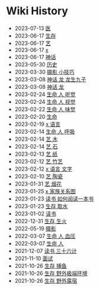 # Wiki History

- 2023-07-13        [医](/0167_医)
- 2023-06-17        [生存](/0164_生存)
- 2023-06-17        [艺](/0165_艺)
- 2023-06-17        [x](/0163_x)
- 2023-06-17        [神话](/0166_神话)
- 2023-05-30        [历史](/0162_历史)
- 2023-03-30        [摄影 小技巧](/0150_摄影_小技巧)
- 2023-03-08        [神话 龙 龙生九子](/0141_神话_龙_龙生九子)
- 2023-03-08        [神话 龙](/0140_神话_龙)
- 2023-02-24        [生命 人 听觉](/0136_生命_人_听觉)
- 2023-02-24        [生命 人 视觉](/0135_生命_人_视觉)
- 2023-02-22        [生命 人 味觉](/0133_生命_人_味觉)
- 2023-02-20        [生命](/0130_生命)
- 2023-02-19        [x 语言](/0129_x_语言)
- 2023-02-14        [生命 人 呼吸](/0119_生命_人_呼吸)
- 2023-02-14        [艺 木](/0120_艺_木)
- 2023-02-14        [艺 石](/0121_艺_石)
- 2023-02-13        [艺 纸](/0118_艺_纸)
- 2023-02-12        [艺 竹艺](/0116_艺_竹艺)
- 2023-02-12        [x 语言 文字](/0114_x_语言_文字)
- 2023-02-10        [艺 陶瓷](/0111_艺_陶瓷)
- 2023-01-31        [艺 烟花](/0104_艺_烟花)
- 2023-01-25        [x 家族关系图](/0100_x_家族关系图)
- 2023-01-23        [读书 如何阅读一本书](/0099_读书_如何阅读一本书)
- 2023-01-23        [生存 取水](/0098_生存_取水)
- 2023-01-02        [读书](/0095_读书)
- 2022-12-31        [生存 生火](/0093_生存_生火)
- 2022-05-19        [摄影](/0089_摄影)
- 2022-03-07        [生命 人 血压](/0088_生命_人_血压)
- 2022-03-07        [生命 人](/0087_生命_人)
- 2021-12-07        [读书 三十六计](/0081_读书_三十六计)
- 2021-11-10        [面试](/0075_面试)
- 2021-10-26        [生存 捕鱼](/0073_生存_捕鱼)
- 2021-10-26        [生存 野外极端环境](/0072_生存_野外极端环境)
- 2021-10-26        [生存 野外露宿](/0074_生存_野外露宿)
